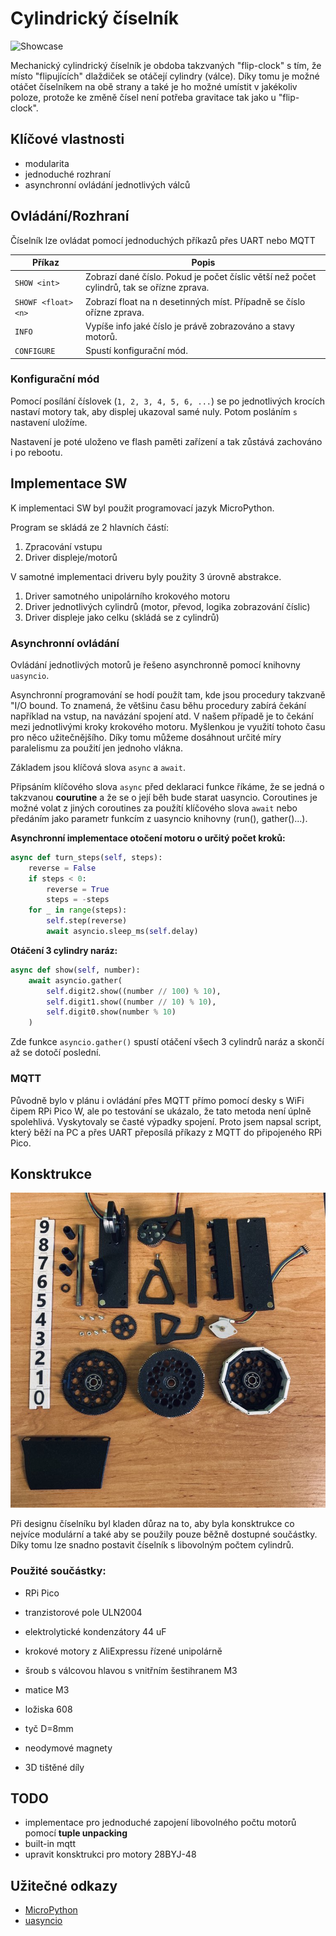 # Cylindrický číselník

![Showcase](/media/showcase.gif)

Mechanický cylindrický číselník je obdoba takzvaných "flip-clock" s tím,
že místo "flipujících" dlaždiček se otáčejí cylindry (válce). Díky tomu je možné
otáčet číselníkem na obě strany a také je ho možné umístit v jakékoliv poloze,
protože ke změně čísel není potřeba gravitace tak jako u "flip-clock".


## Klíčové vlastnosti

- modularita
- jednoduché rozhraní
- asynchronní ovládání jednotlivých válců


## Ovládání/Rozhraní

Číselník lze ovládat pomocí jednoduchých příkazů přes UART nebo MQTT

| Příkaz              | Popis                                                                                     |
|---------------------|-------------------------------------------------------------------------------------------|
| `SHOW <int>`        | Zobrazí dané číslo. Pokud je počet číslic větší než počet cylindrů, tak se ořízne zprava. |
| `SHOWF <float> <n>` | Zobrazí float na n desetinných míst. Případně se číslo ořízne zprava.                     |
| `INFO`              | Vypíše info jaké číslo je právě zobrazováno a stavy motorů.                               |
| `CONFIGURE`         | Spustí konfigurační mód.                                                                  |

### Konfigurační mód

Pomocí posílání číslovek (`1, 2, 3, 4, 5, 6, ...`) se po jednotlivých krocích nastaví motory tak,
aby displej ukazoval samé nuly. Potom posláním `s` nastavení uložíme.

Nastavení je poté uloženo ve flash paměti zařízení a tak zůstává zachováno
i po rebootu.

## Implementace SW

K implementaci SW byl použit programovací jazyk MicroPython.

Program se skládá ze 2 hlavních částí:

1. Zpracování vstupu
2. Driver displeje/motorů

V samotné implementaci driveru byly použity 3 úrovně abstrakce.

1. Driver samotného unipolárního krokového motoru
2. Driver jednotlivých cylindrů (motor, převod, logika zobrazování číslic)
3. Driver displeje jako celku (skládá se z cylindrů)


### Asynchronní ovládání

Ovládání jednotlivých motorů je řešeno asynchronně pomocí knihovny `uasyncio`.

Asynchronní programování se hodí použít tam, kde jsou procedury takzvaně "I/O bound.
To znamená, že většinu času běhu procedury zabírá čekání například na vstup,
na navázání spojení atd. V našem případě je to čekání mezi jednotlivými kroky
krokového motoru. Myšlenkou je využití tohoto času pro něco užitečnějšího.
Díky tomu můžeme dosáhnout určité míry paralelismu za použití jen jednoho
vlákna.

Základem jsou klíčová slova `async` a `await`.

Připsáním klíčového slova `async` před deklaraci funkce říkáme, že se jedná
o takzvanou **courutine** a že se o její běh bude starat uasyncio. Coroutines 
je možné volat z jiných coroutines za použítí klíčového slova `await` nebo
předáním jako parametr funkcím z uasyncio knihovny (run(), gather()...).


**Asynchronní implementace otočení motoru o určitý počet kroků:**
```python
async def turn_steps(self, steps):
    reverse = False
    if steps < 0:
        reverse = True
        steps = -steps
    for _ in range(steps):
        self.step(reverse)
        await asyncio.sleep_ms(self.delay)
```

**Otáčení 3 cylindry naráz:**
```python
async def show(self, number):
    await asyncio.gather(
        self.digit2.show((number // 100) % 10),
        self.digit1.show((number // 10) % 10),
        self.digit0.show(number % 10)
    )
```

Zde funkce `asyncio.gather()` spustí otáčení všech 3 cylindrů naráz
a skončí až se dotočí poslední.


### MQTT

Původně bylo v plánu i ovládání přes MQTT přímo pomocí desky s WiFi čipem 
RPi Pico W, ale po testování se ukázalo, že tato metoda není úplně spolehlivá.
Vyskytovaly se časté výpadky spojení. Proto jsem napsal script, který běží na PC
a přes UART přeposílá příkazy z MQTT do připojeného RPi Pico.


## Konsktrukce

![Disassembled](/media/disassembled.jpg)

Při designu číselníku byl kladen důraz na to, aby byla konsktrukce co nejvíce modulární
a také aby se použily pouze běžně dostupné součástky. Díky tomu lze snadno postavit
číselník s libovolným počtem cylindrů.


### Použité součástky:

- RPi Pico
- tranzistorové pole ULN2004
- elektrolytické kondenzátory 44 uF
- krokové motory z AliExpressu řízené unipolárně

- šroub s válcovou hlavou s vnitřním šestihranem M3
- matice M3
- ložiska 608
- tyč D=8mm
- neodymové magnety

- 3D tištěné díly


## TODO

* implementace pro jednoduché zapojení libovolného počtu motorů
  pomocí **tuple unpacking**
* built-in mqtt
* upravit konsktrukci pro motory 28BYJ-48


## Užitečné odkazy

* [MicroPython](https://micropython.org/)
* [uasyncio](https://docs.micropython.org/en/latest/library/uasyncio.html)
